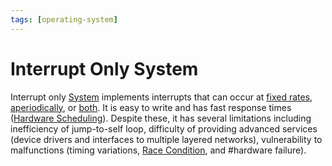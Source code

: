 ```yaml
---
tags: [operating-system]
---
```


# Interrupt Only System

Interrupt only [System](202303242148.md) implements interrupts that can occur at
[fixed rates](202404141449.md), [aperiodically](202404141450.md), or
[both](202404141451.md). It is easy to write and has fast response times
([Hardware Scheduling](202404141538.md)). Despite these, it has several
limitations including inefficiency of jump-to-self loop, difficulty of providing
advanced services (device drivers and interfaces to multiple layered networks),
vulnerability to malfunctions (timing variations, [Race Condition](202112061109.md),
and #hardware failure).
